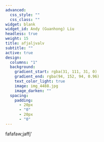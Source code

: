 ```yaml
---
advanced:
  css_style: ""
  css_class: ""
widget: blank
widget_id: Andy (Guanhong) Liu
headless: true
weight: 15
title: afjaljvalv
subtitle: ""
active: true
design:
  columns: "1"
  background:
    gradient_start: rgba(31, 111, 31, 0)
    gradient_end: rgba(94, 152, 94, 0.96)
    text_color_light: true
    image: img_4488.jpg
    image_darken: ""
  spacing:
    padding:
      - 20px
      - "0"
      - 20px
      - "0"
---
```


































fafafaw;jaffj'